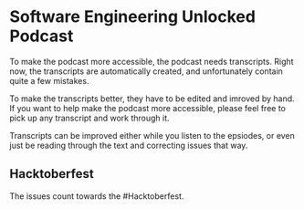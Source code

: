 # Software Engineering Unlocked Podcast

To make the podcast more accessible, the podcast needs transcripts. Right now, the transcripts are automatically created, and unfortunately contain quite a few mistakes.

To make the transcripts better, they have to be edited and imroved by hand. 
If you want to help make the podcast more accessible, please feel free to pick up any transcript and work through it.

Transcripts can be improved either while you listen to the epsiodes, or even just be reading through the text and correcting issues that way.

## Hacktoberfest 
The issues count towards the #Hacktoberfest. 
